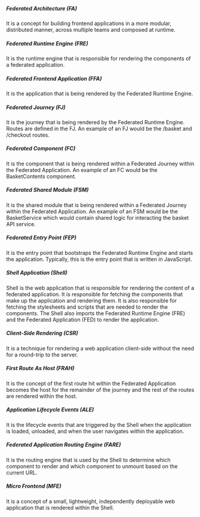 ##### Federated Architecture (FA)
It is a concept for building frontend applications in a more modular, distributed manner, across multiple teams and composed at runtime.

##### Federated Runtime Engine (FRE)
It is the runtime engine that is responsible for rendering the components of a federated application.

##### Federated Frontend Application (FFA)
It is the application that is being rendered by the Federated Runtime Engine.

##### Federated Journey (FJ)
It is the journey that is being rendered by the Federated Runtime Engine. Routes are defined in the FJ. An example of an FJ would be the /basket and /checkout routes.

##### Federated Component (FC)
It is the component that is being rendered within a Federated Journey within the Federated Application. An example of an FC would be the BasketContents component.

##### Federated Shared Module (FSM)
It is the shared module that is being rendered within a Federated Journey within the Federated Application. An example of an FSM would be the BasketService which would contain shared logic for interacting the basket API service.

##### Federated Entry Point (FEP)
It is the entry point that bootstraps the Federated Runtime Engine and starts the application. Typically, this is the entry point that is written in JavaScript.

##### Shell Application (Shell)
Shell is the web application that is responsible for rendering the content of a federated application. It is responsible for fetching the components that make up the application and rendering them. It is also responsible for fetching the stylesheets and scripts that are needed to render the components. The Shell also imports the Federated Runtime Engine (FRE) and the Federated Application (FED) to render the application.

##### Client-Side Rendering (CSR)
It is a technique for rendering a web application client-side without the need for a round-trip to the server.

##### First Route As Host (FRAH)
It is the concept of the first route hit within the Federated Application becomes the host for the remainder of the journey and the rest of the routes are rendered within the host.

##### Application Lifecycle Events (ALE)
It is the lifecycle events that are triggered by the Shell when the application is loaded, unloaded, and when the user navigates within the application.

##### Federated Application Routing Engine (FARE)
It is the routing engine that is used by the Shell to determine which component to render and which component to unmount based on the current URL.

##### Micro Frontend (MFE)
It is a concept of a small, lightweight, independently deployable web application that is rendered within the Shell.
